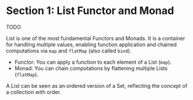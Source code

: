 # Section 1: List Functor and Monad

TODO 

List is one of the most fundamental Functors and Monads. It is a container for handling multiple values, enabling function application and chained computations via `map` and `flatMap` (also called `bind`).

- Functor: You can apply a function to each element of a List (`map`).
- Monad: You can chain computations by flattening multiple Lists (`flatMap`).

A List can be seen as an ordered version of a Set, reflecting the concept of a collection with order.